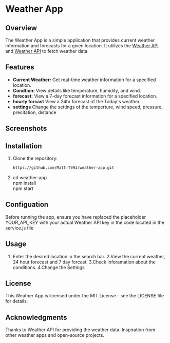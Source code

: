 # Weather App

## Overview

The Weather App is a simple application that provides current weather information and forecasts for a given location. It utilizes the [Weather API](https://www.weatherapi.com/) and [Weather API](https://openweathermap.org/api) to fetch weather data.

## Features

- **Current Weather:** Get real-time weather information for a specified location.
- **Condtion:** View details like temperature, humidity, and wind.
- **forecast:** View a 7-day forecast information for a specified location.
- **hourly forcast** View a 24hr forecast of the Today's weather.
- **settings** Change the settings of the temperture, wind speed, pressure, precitation, distance



## Screenshots



## Installation

1. Clone the repository:

   ```bash
   https://github.com/Matt-T993/weather-app.git

2. cd weather-app
   <br>npm install<br>
   npm start

## Configuation
Before running the app, ensure you have replaced the placeholder YOUR_API_KEY with your actual Weather API key in the code located in the service.js file

## Usage
1. Enter the desired location in the search bar.
2.View the current weather, 24 hour forecast and 7 day forcast.
3.Check inforamation about the conditions.
4.Change the Settings

## License
This Weather App is licensed under the MIT License - see the LICENSE file for details.

## Acknowledgments
Thanks to Weather API for providing the weather data.
Inspiration from other weather apps and open-source projects.






